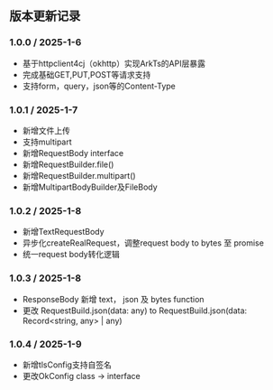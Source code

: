 ## 版本更新记录


### 1.0.0 / 2025-1-6

- 基于httpclient4cj（okhttp）实现ArkTs的API层暴露
- 完成基础GET,PUT,POST等请求支持
- 支持form，query，json等的Content-Type

### 1.0.1 / 2025-1-7

- 新增文件上传
- 支持multipart
- 新增RequestBody interface
- 新增RequestBuilder.file()
- 新增RequestBuilder.multipart()
- 新增MultipartBodyBuilder及FileBody

### 1.0.2 / 2025-1-8

- 新增TextRequestBody
- 异步化createRealRequest，调整request body to bytes 至 promise
- 统一request body转化逻辑

### 1.0.3 / 2025-1-8
- ResponseBody 新增 text， json 及 bytes function
- 更改 RequestBuild.json<T>(data: any) to RequestBuild.json<T>(data: Record<string, any> | any)

### 1.0.4 / 2025-1-9
- 新增tlsConfig支持自签名
- 更改OkConfig class -> interface